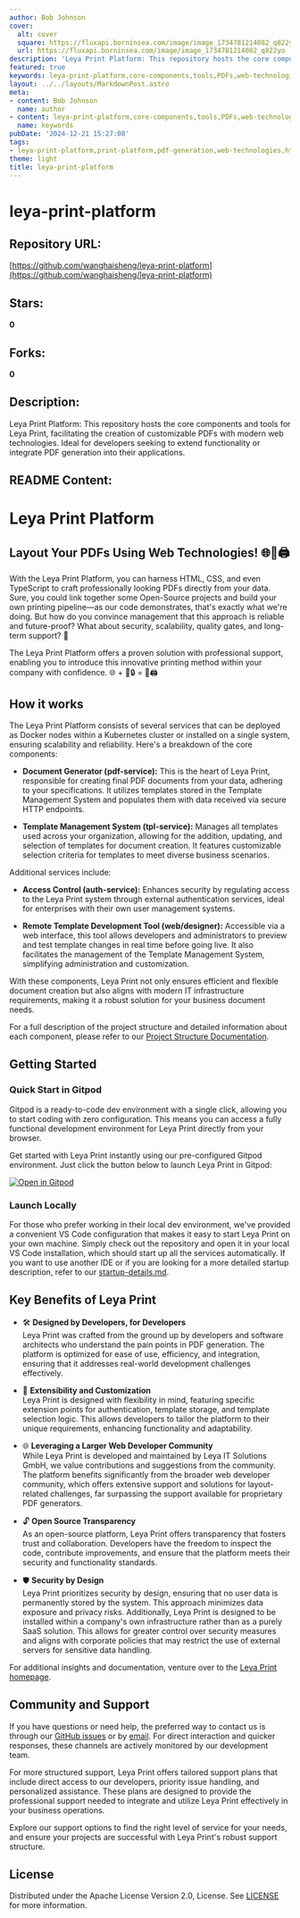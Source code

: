```yaml
---
author: Bob Johnson
cover:
  alt: cover
  square: https://fluxapi.borninsea.com/image/image_1734781214082_q822yo
  url: https://fluxapi.borninsea.com/image/image_1734781214082_q822yo
description: 'Leya Print Platform: This repository hosts the core components and tools for Leya Print, facilitating the creation of customizable PDFs with modern web technologies. Ideal for developers seeking to extend functionality or integrate PDF generation into their applications.'
featured: true
keywords: leya-print-platform,core-components,tools,PDFs,web-technologies,HTML,CSS,TypeScript,professional-looking,functions,integration,management,support,scalability,security,document-generator,pdf-service,template-management-system,tpl-service,access-control,auth-service,remote-template-development-tool,web/designer,IT-infrastructure,project-structure-documentation,getting-started,gitpod
layout: ../../layouts/MarkdownPost.astro
meta:
- content: Bob Johnson
  name: author
- content: leya-print-platform,core-components,tools,PDFs,web-technologies,HTML,CSS,TypeScript,professional-looking,functions,integration,management,support,scalability,security,document-generator,pdf-service,template-management-system,tpl-service,access-control,auth-service,remote-template-development-tool,web/designer,IT-infrastructure,project-structure-documentation,getting-started,gitpod
  name: keywords
pubDate: '2024-12-21 15:27:08'
tags:
- leya-print-platform,print-platform,pdf-generation,web-technologies,html,css,typescript,open-source,proven-solution,professional-support,scalability,reliability,document-generator,template-management-system,access-control,remote-template-development-tool,gitpod,kubernetes,docker
theme: light
title: leya-print-platform
---
```


# leya-print-platform

## Repository URL: 
[https://github.com/wanghaisheng/leya-print-platform](https://github.com/wanghaisheng/leya-print-platform)

## Stars: 
**0**

## Forks: 
**0**

## Description: 
Leya Print Platform: This repository hosts the core components and tools for Leya Print, facilitating the creation of customizable PDFs with modern web technologies. Ideal for developers seeking to extend functionality or integrate PDF generation into their applications.

## README Content: 
# Leya Print Platform

## Layout Your PDFs Using Web Technologies! 🌐🚀🖨️

With the Leya Print Platform, you can harness HTML, CSS, and even TypeScript to craft 
professionally looking PDFs directly from your data. Sure, you could link together some 
Open-Source projects and build your own printing pipeline—as our code demonstrates, that's 
exactly what we're doing. But how do you convince management that this approach is reliable 
and future-proof? What about security, scalability, quality gates, and long-term support? 🙈

The Leya Print Platform offers a proven solution with professional support, enabling you to 
introduce this innovative printing method within your company with confidence. 🌐 + 💼🔒 = 
🚀🖨️

## How it works

The Leya Print Platform consists of several services that can be deployed as Docker nodes
within a Kubernetes cluster or installed on a single system, ensuring scalability and
reliability. Here's a breakdown of the core components:

- **Document Generator (pdf-service):** This is the heart of Leya Print, responsible for
creating final PDF documents from your data, adhering to your specifications. It utilizes
templates stored in the Template Management System and populates them with data received
via secure HTTP endpoints.

- **Template Management System (tpl-service):** Manages all templates used across your
organization, allowing for the addition, updating, and selection of templates for document
creation. It features customizable selection criteria for templates to meet diverse
business scenarios.

Additional services include:

- **Access Control (auth-service):** Enhances security by regulating access to the Leya
Print system through external authentication services, ideal for enterprises with their
own user management systems.

- **Remote Template Development Tool (web/designer):** Accessible via a web interface,
this tool allows developers and administrators to preview and test template changes in
real time before going live. It also facilitates the management of the Template Management
System, simplifying administration and customization.

With these components, Leya Print not only ensures efficient and flexible document creation
but also aligns with modern IT infrastructure requirements, making it a robust solution for
your business document needs.

For a full description of the project structure and detailed information about each component,
please refer to our [Project Structure Documentation](./docs/project-structure.md).

## Getting Started
### Quick Start in Gitpod

Gitpod is a ready-to-code dev environment with a single click, allowing you to start coding with zero configuration. This means you can access a fully functional development environment for Leya Print directly from your browser.

Get started with Leya Print instantly using our pre-configured Gitpod environment. Just click the button below to launch Leya Print in Gitpod:

[![Open in Gitpod](https://gitpod.io/button/open-in-gitpod.svg)](https://gitpod.io/#https://github.com/leya-print/leya-print-platform)

### Launch Locally

For those who prefer working in their local dev environment, we've provided a convenient VS Code configuration that makes it easy to start Leya Print on your own machine. Simply check out the repository and open it in your local VS Code installation, which should start up all the services automatically. If you want to use another IDE or if you are looking for a more detailed startup description, refer to our [startup-details.md](./docs/startup-details.md).

## Key Benefits of Leya Print

- 🛠️ **Designed by Developers, for Developers**  
  Leya Print was crafted from the ground up by developers and software architects who understand the pain points in PDF generation. The platform is optimized for ease of use, efficiency, and integration, ensuring that it addresses real-world development challenges effectively.

- 🔧 **Extensibility and Customization**  
  Leya Print is designed with flexibility in mind, featuring specific extension points for authentication, template storage, and template selection logic. This allows developers to tailor the platform to their unique requirements, enhancing functionality and adaptability.

- 🌐 **Leveraging a Larger Web Developer Community**  
  While Leya Print is developed and maintained by Leya IT Solutions GmbH, we value contributions and suggestions from the community. The platform benefits significantly from the broader web developer community, which offers extensive support and solutions for layout-related challenges, far surpassing the support available for proprietary PDF generators.

- 🔓 **Open Source Transparency**  
  As an open-source platform, Leya Print offers transparency that fosters trust and collaboration. Developers have the freedom to inspect the code, contribute improvements, and ensure that the platform meets their security and functionality standards.

- 🛡️ **Security by Design**  
  Leya Print prioritizes security by design, ensuring that no user data is permanently stored by the system. This approach minimizes data exposure and privacy risks. Additionally, Leya Print is designed to be installed within a company's own infrastructure rather than as a purely SaaS solution. This allows for greater control over security measures and aligns with corporate policies that may restrict the use of external servers for sensitive data handling.

For additional insights and documentation, venture over to the [Leya Print homepage](https://leya-print.de/).

## Community and Support

If you have questions or need help, the preferred way to contact us is through our [GitHub issues](https://github.com/leya-print/leya-print-platform/issues) or by [email](mailto:support@leya-it-solutions.de). For direct interaction and quicker responses, these channels are actively monitored by our development team.

For more structured support, Leya Print offers tailored support plans that include direct access to our developers, priority issue handling, and personalized assistance. These plans are designed to provide the professional support needed to integrate and utilize Leya Print effectively in your business operations. 

Explore our support options to find the right level of service for your needs, and ensure your projects are successful with Leya Print's robust support structure.

## License

Distributed under the Apache License Version 2.0, License. See [LICENSE](./LICENSE) for more information.

